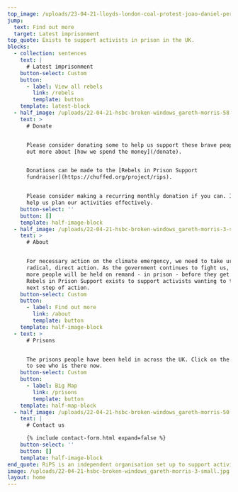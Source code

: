 ```yaml
---
top_image: /uploads/23-04-21-lloyds-london-coal-protest-joao-daniel-pereira-dsf7919.jpg
jump:
  text: Find out more
  target: Latest imprisonment
top_quote: Exists to support activists in prison in the UK.
blocks:
  - collection: sentences
    text: |
      # Latest imprisonment
    button-select: Custom
    button:
      - label: View all rebels
        link: /rebels
        template: button
    template: latest-block
  - half_image: /uploads/22-04-21-hsbc-broken-windows_gareth-morris-58.jpg
    text: >
      # Donate


      Please consider donating some to help us support these brave people. Find
      out more about [how we spend the money](/donate).


      Donations can be made to the [Rebels in Prison Support
      fundraiser](https://chuffed.org/project/rips).


      Please consider making a recurring monthly donation if you can. It will
      help us plan our activities effectively.
    button-select: ''
    button: []
    template: half-image-block
  - half_image: /uploads/22-04-21-hsbc-broken-windows_gareth-morris-3-small.jpg
    text: >
      # About


      For necessary action on the climate emergency, we need to take urgent,
      radical, direct action. As the government continues to fight us, more and
      more people will be held on remand - in prison - before they get a trial.
      Rebels in Prison Support exists to support activists wanting to take that
      next step of action.
    button-select: Custom
    button:
      - label: Find out more
        link: /about
        template: button
    template: half-image-block
  - text: >
      # Prisons


      The prisons people have been held in across the UK. Click on the markers
      to see who is there now.
    button-select: Custom
    button:
      - label: Big Map
        link: /prisons
        template: button
    template: half-map-block
  - half_image: /uploads/22-04-21-hsbc-broken-windows_gareth-morris-50.jpg
    text: |
      # Contact us

      {% include contact-form.html expand=false %}
    button-select: ''
    button: []
    template: half-image-block
end_quote: RiPS is an independent organisation set up to support activists in the UK
image: /uploads/22-04-21-hsbc-broken-windows_gareth-morris-3-small.jpg
layout: home
---
```


